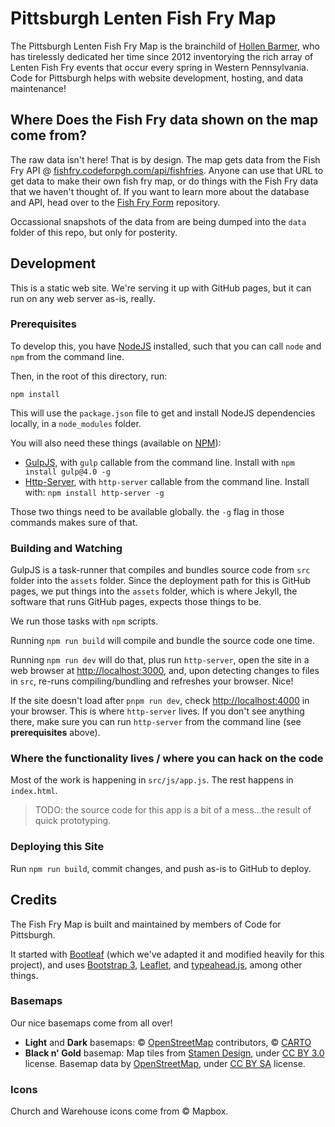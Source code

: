 # Pittsburgh Lenten Fish Fry Map

The Pittsburgh Lenten Fish Fry Map is the brainchild of [Hollen Barmer](https://twitter.com/hollenbarmer), who has tirelessly dedicated her time since 2012 inventorying the rich array of Lenten Fish Fry events that occur every spring in Western Pennsylvania. Code for Pittsburgh helps with website development, hosting, and data maintenance!

## Where Does the Fish Fry data shown on the map come from?

The raw data isn't here! That is by design. The map gets data from the Fish Fry API @ [fishfry.codeforpgh.com/api/fishfries](http://fishfry.codeforpgh.com/api/fishfries). Anyone can use that URL to get data to make their own fish fry map, or do things with the Fish Fry data that we haven't thought of. If you want to learn more about the database and API, head over to the [Fish Fry Form](https://github.com/CodeForPittsburgh/fishfryform) repository.

Occassional snapshots of the data from are being dumped into the `data` folder of this repo, but only for posterity.

## Development

This is a static web site. We're serving it up with GitHub pages, but it can run on any web server as-is, really.

### Prerequisites

To develop this, you have [NodeJS](https://nodejs.org/en/) installed, such that you can call `node` and `npm` from the command line.

Then, in the root of this directory, run:

`npm install`

This will use the `package.json` file to get and install NodeJS dependencies locally, in a `node_modules` folder.

You will also need these things (available on [NPM](https://www.npmjs.com)):

* [GulpJS](https://www.npmjs.com/package/gulp), with `gulp` callable from the command line. Install with `npm install gulp@4.0 -g`
* [Http-Server](https://www.npmjs.com/package/http-server), with `http-server` callable from the command line. Install with: `npm install http-server -g`

Those two things need to be available globally. the `-g` flag in those commands makes sure of that.

### Building and Watching

GulpJS is a task-runner that compiles and bundles source code from `src` folder into the `assets` folder. Since the deployment path for this is GitHub pages, we put things into the `assets` folder, which is where Jekyll, the software that runs GitHub pages, expects those things to be.

We run those tasks with `npm` scripts.

Running `npm run build` will compile and bundle the source code one time.

Running `npm run dev` will do that, plus run `http-server`, open the site in a web browser at [http://localhost:3000](http://localhost:3000), and, upon detecting changes to files in `src`, re-runs compiling/bundling and refreshes your browser. Nice!

If the site doesn't load after `pnpm run dev`, check [http://localhost:4000](http://localhost:4000) in your browser. This is where `http-server` lives. If you don't see anything there, make sure you can run `http-server` from the command line (see **prerequisites** above).

### Where the functionality lives / where you can hack on the code

Most of the work is happening in `src/js/app.js`. The rest happens in `index.html`. 

> TODO: the source code for this app is a bit of a mess...the result of quick prototyping.

### Deploying this Site

Run `npm run build`, commit changes, and push as-is to GitHub to deploy.

## Credits

The Fish Fry Map is built and maintained by members of Code for Pittsburgh.

It started with <a href='https://github.com/bmcbride/bootleaf'>Bootleaf</a> (which we've adapted it and modified heavily for this project), and uses <a href="http://getbootstrap.com/">Bootstrap 3</a>, <a href="http://leafletjs.com/" target="_blank">Leaflet</a>, and <a href="http://twitter.github.io/typeahead.js/" target="_blank">typeahead.js</a>, among other things.

### Basemaps

Our nice basemaps come from all over!

* **Light** and **Dark** basemaps: &copy; <a href="http://www.openstreetmap.org/copyright">OpenStreetMap</a> contributors, &copy; <a href="https://cartodb.com/attributions">CARTO</a>
* **Black n' Gold** basemap: Map tiles from <a href="http://stamen.com">Stamen Design</a>, under <a href="http://creativecommons.org/licenses/by/3.0">CC BY 3.0</a> license. Basemap data by <a href="http://openstreetmap.org">OpenStreetMap</a>, under <a href="http://creativecommons.org/licenses/by-sa/3.0">CC BY SA</a> license.

### Icons

Church and Warehouse icons come from © Mapbox.